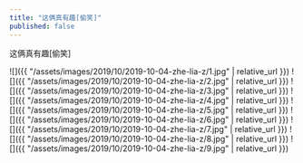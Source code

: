 ```yaml
---
title: "这俩真有趣[偷笑]"
published: false
---
```

这俩真有趣[偷笑]



![]({{ "/assets/images/2019/10/2019-10-04-zhe-lia-z/1.jpg" | relative_url }})
![]({{ "/assets/images/2019/10/2019-10-04-zhe-lia-z/2.jpg" | relative_url }})
![]({{ "/assets/images/2019/10/2019-10-04-zhe-lia-z/3.jpg" | relative_url }})
![]({{ "/assets/images/2019/10/2019-10-04-zhe-lia-z/4.jpg" | relative_url }})
![]({{ "/assets/images/2019/10/2019-10-04-zhe-lia-z/5.jpg" | relative_url }})
![]({{ "/assets/images/2019/10/2019-10-04-zhe-lia-z/6.jpg" | relative_url }})
![]({{ "/assets/images/2019/10/2019-10-04-zhe-lia-z/7.jpg" | relative_url }})
![]({{ "/assets/images/2019/10/2019-10-04-zhe-lia-z/8.jpg" | relative_url }})
![]({{ "/assets/images/2019/10/2019-10-04-zhe-lia-z/9.jpg" | relative_url }})
